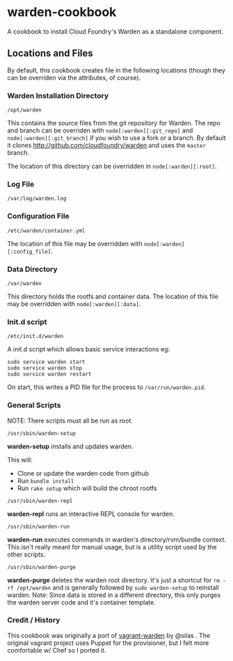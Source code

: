 warden-cookbook
===============

A cookbook to install Cloud Foundry's Warden as a standalone component.

## Locations and Files

By default, this cookbook creates file in the following locations (though they can be overriden via the attributes, of course).

### Warden Installation Directory

```
/opt/warden
```

This contains the source files from the git repository for Warden. The repo and branch can be overriden with ```node[:warden][:git_repo]``` and ```node[:warden][:git_branch]``` if you wish to use a fork or a branch. By default it clones http://github.com/cloudfoundry/warden and uses the ```master``` branch.

The location of this directory can be overridden in ```node[:warden][:root]```.

### Log File

```
/var/log/warden.log
```

### Configuration File

```
/etc/warden/container.yml
```

The location of this file may be overridden with ```node[:warden][:config_file]```.


### Data Directory

```
/var/warden
```

This directory holds the rootfs and container data. The location of this file may be overridden with ```node[:warden][:data]```.


### Init.d script
```
/etc/init.d/warden
```

A init.d script which allows basic service interactions eg:

```
sudo service warden start
sudo service warden stop
sudo service warden restart
```

On start, this writes a PID file for the process to ```/var/run/warden.pid```. 


### General Scripts

NOTE: There scripts must all be run as root.

```
/usr/sbin/warden-setup
```

**warden-setup** installs and updates warden. 

This will: 
- Clone or update the warden code from github
- Run ```bundle install```
- Run ```rake setup``` which will build the chroot rootfs


```
/usr/sbin/warden-repl
```

**warden-repl** runs an interactive REPL console for warden. 


```
/usr/sbin/warden-run
```

**warden-run** executes commands in warden's directory/rvm/bundle context. This isn't really meant for manual usage, but is a utility script used by the other scripts.


```
/usr/sbin/warden-purge
```

**warden-purge** deletes the warden root directory. It's just a shortcut for ```rm -rf /opt/warden``` and is generally followed by ```sudo warden-setup``` to reinstall warden. Note: Since data is stored in a different directory, this only purges the warden server code and it's container template.


### Credit / History

This cookbook was originally a port of [vagrant-warden](https://github.com/silas/vagrant-warden) by @silas . The original vagrant project uses Puppet for the provisioner, but I felt more comfortable w/ Chef so I ported it. 
